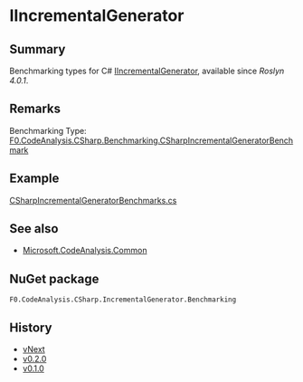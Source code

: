 # IIncrementalGenerator

## Summary
Benchmarking types for C# [IIncrementalGenerator](https://docs.microsoft.com/dotnet/api/microsoft.codeanalysis.iincrementalgenerator), available since _Roslyn 4.0.1_.

## Remarks
Benchmarking Type: [F0.CodeAnalysis.CSharp.Benchmarking.CSharpIncrementalGeneratorBenchmark<TIncrementalGenerator>](../code/src/F0.CodeAnalysis.CSharp.IncrementalGenerator.Benchmarking/Benchmarking/CSharpIncrementalGeneratorBenchmark.cs)

## Example
[CSharpIncrementalGeneratorBenchmarks.cs](../code/samples/F0.CodeAnalysis.CSharp.Benchmarking.Examples/Benchmarking/CSharpIncrementalGeneratorBenchmarks.cs)

## See also
- [Microsoft.CodeAnalysis.Common](https://www.nuget.org/packages/Microsoft.CodeAnalysis.Common)

## NuGet package
`F0.CodeAnalysis.CSharp.IncrementalGenerator.Benchmarking`

## History
- [vNext](../CHANGELOG.md#vnext)
- [v0.2.0](../CHANGELOG.md#v020-2022-07-31)
- [v0.1.0](../CHANGELOG.md#v010-2022-07-24)
